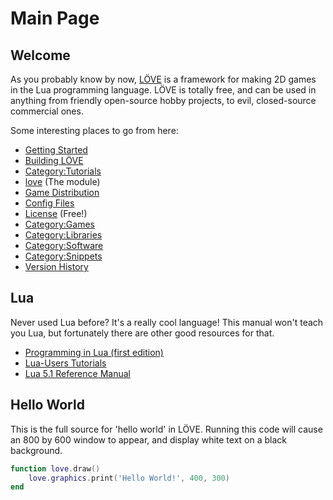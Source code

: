 # Main Page

## Welcome

As you probably know by now, [LÖVE](http://love2d.org) is a framework for making 2D games in the Lua programming language. LÖVE is totally free, and can be used in anything from friendly open-source hobby projects, to evil, closed-source commercial ones.

Some interesting places to go from here:

* [Getting Started]()
* [Building LÖVE]()
* [Category:Tutorials](Tutorials)
* [love]() (The module)
* [Game Distribution]()
* [Config Files]()
* [License]() (Free!)
* [Category:Games](Games)
* [Category:Libraries](Libraries)
* [Category:Software](Software)
* [Category:Snippets](Snippets)
* [Version History]()

## Lua

Never used Lua before? It's a really cool language! This manual won't teach you Lua, but fortunately there are other good resources for that.

* [Programming in Lua (first edition)](http://lua.org/pil)
* [Lua-Users Tutorials](http://lua-users.org/wiki/TutorialDirectory)
* [Lua 5.1 Reference Manual](http://www.lua.org/manual/5.1/)

## Hello World

This is the full source for 'hello world' in LÖVE. Running this code will cause an 800 by 600 window to appear, and display white text on a black background.
```lua
function love.draw()
    love.graphics.print('Hello World!', 400, 300)
end
```
